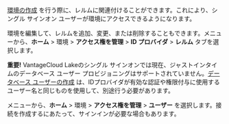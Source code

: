 [環境の作成](qiv1640281527006.md) を行う際に、レルムに関連付けることができます。これにより、シングル サインオン ユーザーが環境にアクセスできるようになります。

環境を編集して、レルムを追加、変更、または削除することもできます。メニューから、**ホーム** \> 環境 \> **アクセス権を管理** \> **ID プロバイダ** \> **レルム** タブを選択します。

**重要!** VantageCloud Lakeのシングル サインオンでは現在、ジャストインタイムのデータベース ユーザー プロビジョニングはサポートされていません。[データベース ユーザーの作成](wxe1659392685092.md) は、IDプロバイダが有効な認証や権限付与に使用するユーザー名と同じものを使用して、別途行う必要があります。

メニューから、**ホーム** \> 環境 \> **アクセス権を管理** \> **ユーザー** を選択します。接続を作成するにあたって、サインインが必要な場合もあります。
